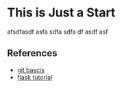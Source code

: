 # This is Just a Start 

afsdfasdf
asfa
sdfa
sdfa
df
asdf
asf

## References
- [git bascis](https://www.youtube.com/watch?v=gJv0PcfUXE8&t=1132s)
- [flask tutorial](https://www.youtube.com/watch?v=Z1RJmh_OqeA)
